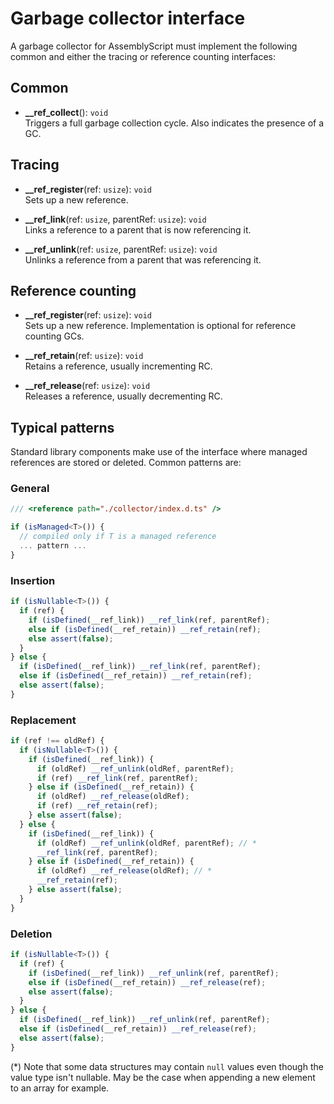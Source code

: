 Garbage collector interface
===========================

A garbage collector for AssemblyScript must implement the following common and either the tracing or reference counting interfaces:

Common
------

* **__ref_collect**(): `void`<br />
  Triggers a full garbage collection cycle. Also indicates the presence of a GC.

Tracing
-------

* **__ref_register**(ref: `usize`): `void`<br />
  Sets up a new reference.

* **__ref_link**(ref: `usize`, parentRef: `usize`): `void`<br />
  Links a reference to a parent that is now referencing it.

* **__ref_unlink**(ref: `usize`, parentRef: `usize`): `void`<br />
  Unlinks a reference from a parent that was referencing it.

Reference counting
------------------

* **__ref_register**(ref: `usize`): `void`<br />
  Sets up a new reference. Implementation is optional for reference counting GCs.

* **__ref_retain**(ref: `usize`): `void`<br />
  Retains a reference, usually incrementing RC.

* **__ref_release**(ref: `usize`): `void`<br />
  Releases a reference, usually decrementing RC.

Typical patterns
----------------

Standard library components make use of the interface where managed references are stored or deleted. Common patterns are:

### General

```ts
/// <reference path="./collector/index.d.ts" />

if (isManaged<T>()) {
  // compiled only if T is a managed reference
  ... pattern ...
}
```

### Insertion

```ts
if (isNullable<T>()) {
  if (ref) {
    if (isDefined(__ref_link)) __ref_link(ref, parentRef);
    else if (isDefined(__ref_retain)) __ref_retain(ref);
    else assert(false);
  }
} else {
  if (isDefined(__ref_link)) __ref_link(ref, parentRef);
  else if (isDefined(__ref_retain)) __ref_retain(ref);
  else assert(false);
}
```

### Replacement

```ts
if (ref !== oldRef) {
  if (isNullable<T>()) {
    if (isDefined(__ref_link)) {
      if (oldRef) __ref_unlink(oldRef, parentRef);
      if (ref) __ref_link(ref, parentRef);
    } else if (isDefined(__ref_retain)) {
      if (oldRef) __ref_release(oldRef);
      if (ref) __ref_retain(ref);
    } else assert(false);
  } else {
    if (isDefined(__ref_link)) {
      if (oldRef) __ref_unlink(oldRef, parentRef); // *
      __ref_link(ref, parentRef);
    } else if (isDefined(__ref_retain)) {
      if (oldRef) __ref_release(oldRef); // *
      __ref_retain(ref);
    } else assert(false);
  }
}
```

### Deletion

```ts
if (isNullable<T>()) {
  if (ref) {
    if (isDefined(__ref_link)) __ref_unlink(ref, parentRef);
    else if (isDefined(__ref_retain)) __ref_release(ref);
    else assert(false);
  }
} else {
  if (isDefined(__ref_link)) __ref_unlink(ref, parentRef);
  else if (isDefined(__ref_retain)) __ref_release(ref);
  else assert(false);
}
```

(*) Note that some data structures may contain `null` values even though the value type isn't nullable. May be the case when appending a new element to an array for example.
